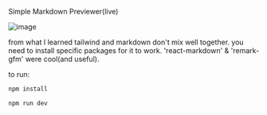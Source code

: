 Simple Markdown Previewer(live)

![image](https://github.com/Bijan-K/NextJS-MarkdownPreview/assets/80640045/36e2713b-636b-42ef-938d-b5a6880b3005)

from what I learned tailwind and markdown don't mix well together.
you need to install specific packages for it to work.
'react-markdown' & 'remark-gfm' were cool(and useful).


to run:
```bash
npm install

npm run dev
```
